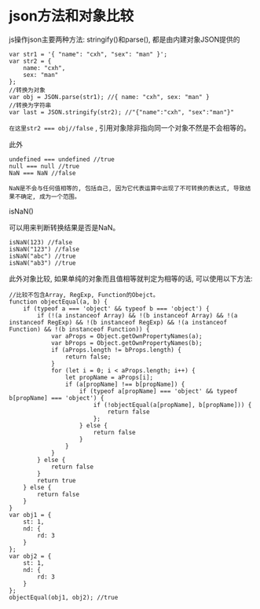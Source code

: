 # json方法和对象比较

js操作json主要两种方法: stringify()和parse(), 都是由内建对象JSON提供的

    var str1 = '{ "name": "cxh", "sex": "man" }'; 
    var str2 = {
        name: "cxh", 
        sex: "man"
    }; 
    //转换为对象
    var obj = JSON.parse(str1); //{ name: "cxh", sex: "man" }
    //转换为字符串
    var last = JSON.stringify(str2); //"{"name":"cxh", "sex":"man"}"

 `在这里str2 === obj//false` , 引用对象除非指向同一个对象不然是不会相等的。 

此外

    undefined === undefined //true
    null === null //true
    NaN === NaN //false

 `NaN是不会与任何值相等的, 包括自己, 因为它代表运算中出现了不可转换的表达式, 导致结果不确定, 成为一个范围。 ` 

isNaN()

可以用来判断转换结果是否是NaN。 

    isNaN(123) //false
    isNaN("123") //false
    isNaN("abc") //true
    isNaN("ab3") //true

此外对象比较, 如果单纯的对象而且值相等就判定为相等的话, 可以使用以下方法: 

    //比较不包含Array, RegExp, Function的Obejct。 
    function objectEqual(a, b) {
        if (typeof a === 'object' && typeof b === 'object') {
            if (!(a instanceof Array) && !(b instanceof Array) && !(a instanceof RegExp) && !(b instanceof RegExp) && !(a instanceof Function) && !(b instanceof Function)) {
                var aProps = Object.getOwnPropertyNames(a); 
                var bProps = Object.getOwnPropertyNames(b); 
                if (aProps.length != bProps.length) {
                    return false; 
                }
                for (let i = 0; i < aProps.length; i++) {
                    let propName = aProps[i]; 
                    if (a[propName] !== b[propName]) {
                        if (typeof a[propName] === 'object' && typeof b[propName] === 'object') {
                            if (!objectEqual(a[propName], b[propName])) {
                                return false
                            }; 
                        } else {
                            return false
                        }
                    }
                }
            } else {
                return false
            }
            return true
        } else {
            return false
        }
    }
    var obj1 = {
        st: 1, 
        nd: {
            rd: 3
        }
    }; 
    var obj2 = {
        st: 1, 
        nd: {
            rd: 3
        }
    }; 
    objectEqual(obj1, obj2); //true

